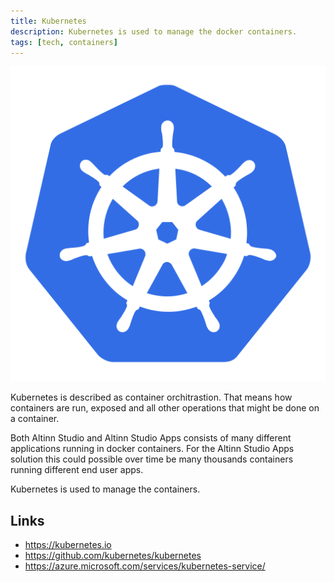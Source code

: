 ```yaml
---
title: Kubernetes
description: Kubernetes is used to manage the docker containers. 
tags: [tech, containers]
---
```


![Kubernetes logo](kubernetes.png "Kubernetes logo")

Kubernetes is described as container orchitrastion. That means how containers are run,
exposed and all other operations that might be done on a container.

Both Altinn Studio and Altinn Studio Apps consists of many different applications
running in docker containers. For the Altinn Studio Apps solution this could possible
over time be many thousands containers running different end user apps.  

Kubernetes is used to manage the containers.


## Links

- https://kubernetes.io
- https://github.com/kubernetes/kubernetes
- https://azure.microsoft.com/services/kubernetes-service/
